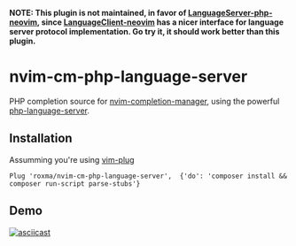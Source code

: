 
**NOTE: This plugin is not maintained, in favor of
[LanguageServer-php-neovim](https://github.com/roxma/LanguageServer-php-neovim),
since
[LanguageClient-neovim](https://github.com/autozimu/LanguageClient-neovim) has
a nicer interface for language server protocol implementation. Go try it, it
should work better than this plugin.**

# nvim-cm-php-language-server

PHP completion source for
[nvim-completion-manager](https://github.com/roxma/nvim-completion-manager),
using the powerful
[php-language-server](https://github.com/felixfbecker/php-language-server).


## Installation

Assumming you're using [vim-plug](https://github.com/junegunn/vim-plug)

```vim
Plug 'roxma/nvim-cm-php-language-server',  {'do': 'composer install && composer run-script parse-stubs'}
```

## Demo

[![asciicast](https://asciinema.org/a/ctclpqaq55k0ks5y7r9iqy8ns.png)](https://asciinema.org/a/ctclpqaq55k0ks5y7r9iqy8ns)


